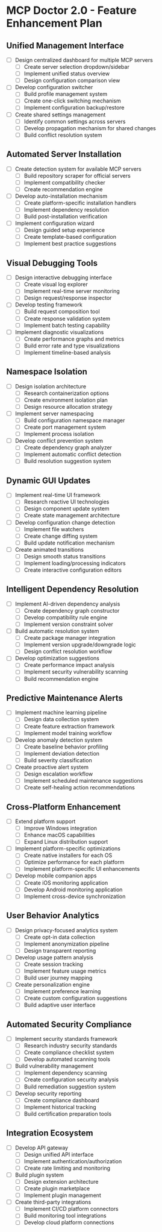 # MCP Doctor 2.0 - Feature Enhancement Plan

## Unified Management Interface
- [ ] Design centralized dashboard for multiple MCP servers
  - [ ] Create server selection dropdown/sidebar
  - [ ] Implement unified status overview
  - [ ] Design configuration comparison view
- [ ] Develop configuration switcher
  - [ ] Build profile management system
  - [ ] Create one-click switching mechanism
  - [ ] Implement configuration backup/restore
- [ ] Create shared settings management
  - [ ] Identify common settings across servers
  - [ ] Develop propagation mechanism for shared changes
  - [ ] Build conflict resolution system

## Automated Server Installation
- [ ] Create detection system for available MCP servers
  - [ ] Build repository scraper for official servers
  - [ ] Implement compatibility checker
  - [ ] Create recommendation engine
- [ ] Develop auto-installation mechanism
  - [ ] Create platform-specific installation handlers
  - [ ] Implement dependency resolution
  - [ ] Build post-installation verification
- [ ] Implement configuration wizard
  - [ ] Design guided setup experience
  - [ ] Create template-based configuration
  - [ ] Implement best practice suggestions

## Visual Debugging Tools
- [ ] Design interactive debugging interface
  - [ ] Create visual log explorer
  - [ ] Implement real-time server monitoring
  - [ ] Design request/response inspector
- [ ] Develop testing framework
  - [ ] Build request composition tool
  - [ ] Create response validation system
  - [ ] Implement batch testing capability
- [ ] Implement diagnostic visualizations
  - [ ] Create performance graphs and metrics
  - [ ] Build error rate and type visualizations
  - [ ] Implement timeline-based analysis

## Namespace Isolation
- [ ] Design isolation architecture
  - [ ] Research containerization options
  - [ ] Create environment isolation plan
  - [ ] Design resource allocation strategy
- [ ] Implement server namespacing
  - [ ] Build configuration namespace manager
  - [ ] Create port management system
  - [ ] Implement process isolation
- [ ] Develop conflict prevention system
  - [ ] Create dependency graph analyzer
  - [ ] Implement automatic conflict detection
  - [ ] Build resolution suggestion system

## Dynamic GUI Updates
- [ ] Implement real-time UI framework
  - [ ] Research reactive UI technologies
  - [ ] Design component update system
  - [ ] Create state management architecture
- [ ] Develop configuration change detection
  - [ ] Implement file watchers
  - [ ] Create change diffing system
  - [ ] Build update notification mechanism
- [ ] Create animated transitions
  - [ ] Design smooth status transitions
  - [ ] Implement loading/processing indicators
  - [ ] Create interactive configuration editors

## Intelligent Dependency Resolution
- [ ] Implement AI-driven dependency analysis
  - [ ] Create dependency graph constructor
  - [ ] Develop compatibility rule engine
  - [ ] Implement version constraint solver
- [ ] Build automatic resolution system
  - [ ] Create package manager integration
  - [ ] Implement version upgrade/downgrade logic
  - [ ] Design conflict resolution workflow
- [ ] Develop optimization suggestions
  - [ ] Create performance impact analysis
  - [ ] Implement security vulnerability scanning
  - [ ] Build recommendation engine

## Predictive Maintenance Alerts
- [ ] Implement machine learning pipeline
  - [ ] Design data collection system
  - [ ] Create feature extraction framework
  - [ ] Implement model training workflow
- [ ] Develop anomaly detection system
  - [ ] Create baseline behavior profiling
  - [ ] Implement deviation detection
  - [ ] Build severity classification
- [ ] Create proactive alert system
  - [ ] Design escalation workflow
  - [ ] Implement scheduled maintenance suggestions
  - [ ] Create self-healing action recommendations

## Cross-Platform Enhancement
- [ ] Extend platform support
  - [ ] Improve Windows integration
  - [ ] Enhance macOS capabilities
  - [ ] Expand Linux distribution support
- [ ] Implement platform-specific optimizations
  - [ ] Create native installers for each OS
  - [ ] Optimize performance for each platform
  - [ ] Implement platform-specific UI enhancements
- [ ] Develop mobile companion apps
  - [ ] Create iOS monitoring application
  - [ ] Develop Android monitoring application
  - [ ] Implement cross-device synchronization

## User Behavior Analytics
- [ ] Design privacy-focused analytics system
  - [ ] Create opt-in data collection
  - [ ] Implement anonymization pipeline
  - [ ] Design transparent reporting
- [ ] Develop usage pattern analysis
  - [ ] Create session tracking
  - [ ] Implement feature usage metrics
  - [ ] Build user journey mapping
- [ ] Create personalization engine
  - [ ] Implement preference learning
  - [ ] Create custom configuration suggestions
  - [ ] Build adaptive user interface

## Automated Security Compliance
- [ ] Implement security standards framework
  - [ ] Research industry security standards
  - [ ] Create compliance checklist system
  - [ ] Develop automated scanning tools
- [ ] Build vulnerability management
  - [ ] Implement dependency scanning
  - [ ] Create configuration security analysis
  - [ ] Build remediation suggestion system
- [ ] Develop security reporting
  - [ ] Create compliance dashboard
  - [ ] Implement historical tracking
  - [ ] Build certification preparation tools

## Integration Ecosystem
- [ ] Develop API gateway
  - [ ] Design unified API interface
  - [ ] Implement authentication/authorization
  - [ ] Create rate limiting and monitoring
- [ ] Build plugin system
  - [ ] Design extension architecture
  - [ ] Create plugin marketplace
  - [ ] Implement plugin management
- [ ] Create third-party integrations
  - [ ] Implement CI/CD platform connectors
  - [ ] Build monitoring tool integrations
  - [ ] Develop cloud platform connections
